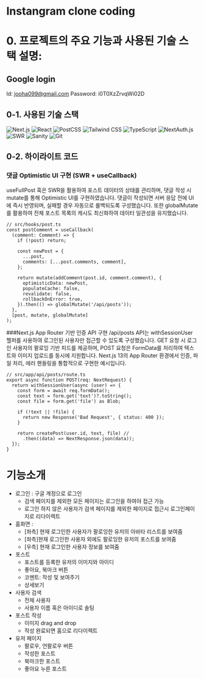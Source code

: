 # Instangram clone coding

# 0. 프로젝트의 주요 기능과 사용된 기술 스택 설명:

## Google login

Id: jooha099@gmail.com
Password: i0T0XzZrvqWi02D

## 0-1. 사용된 기술 스택

![Next.js](https://img.shields.io/badge/-Nextjs-000000?style=for-the-badge&logo=Next.js&logoColor=ffffff)
![React](https://img.shields.io/badge/-React-222222?style=for-the-badge&logo=react)
![PostCSS](https://img.shields.io/badge/-PostCSS-DD3A0A?style=for-the-badge&logo=PostCSS&logoColor=ffffff)
![Tailwind CSS](https://img.shields.io/badge/-Tailwindcss-06B6D4?style=for-the-badge&logo=Tailwindcss&logoColor=ffffff)
![TypeScript](https://img.shields.io/badge/-TypeScript-007ACC?style=for-the-badge&logo=typescript&logoColor=white)
![NextAuth.js](https://img.shields.io/badge/-NextAuth-9421cf?style=for-the-badge)
![SWR](https://img.shields.io/badge/-Swr-000000?style=for-the-badge&logo=swr&logoColor=white)
![Sanity](https://img.shields.io/badge/-Sanity-F03E2F?style=for-the-badge&logo=Sanity&logoColor=ffffff)
![Git](https://img.shields.io/badge/-Git-F05032?style=for-the-badge&logo=git&logoColor=ffffff)

## 0-2. 하이라이트 코드

### 댓글 Optimistic UI 구현 (SWR + useCallback)

useFullPost 훅은 SWR을 활용하여 포스트 데이터의 상태를 관리하며, 댓글 작성 시 mutate를 통해 Optimistic UI를 구현하였습니다.
댓글이 작성되면 서버 응답 전에 UI에 즉시 반영되며, 실패할 경우 자동으로 롤백되도록 구성했습니다.
또한 globalMutate를 활용하여 전체 포스트 목록의 캐시도 최신화하여 데이터 일관성을 유지했습니다.

```
// src/hooks/post.ts
const postComment = useCallback(
  (comment: Comment) => {
    if (!post) return;

    const newPost = {
      ...post,
      comments: [...post.comments, comment],
    };

    return mutate(addComment(post.id, comment.comment), {
      optimisticData: newPost,
      populateCache: false,
      revalidate: false,
      rollbackOnError: true,
    }).then(() => globalMutate('/api/posts'));
  },
  [post, mutate, globalMutate]
);
```

###Next.js App Router 기반 인증 API 구현
/api/posts API는 withSessionUser 헬퍼를 사용하여 로그인된 사용자만 접근할 수 있도록 구성했습니다.
GET 요청 시 로그인 사용자의 팔로잉 기반 피드를 제공하며, POST 요청은 FormData를 처리하여 텍스트와 이미지 업로드를 동시에 지원합니다.
Next.js 13의 App Router 환경에서 인증, 파일 처리, 에러 핸들링을 통합적으로 구현한 예시입니다.

```
// src/app/api/posts/route.ts
export async function POST(req: NextRequest) {
  return withSessionUser(async (user) => {
    const form = await req.formData();
    const text = form.get('text')?.toString();
    const file = form.get('file') as Blob;

    if (!text || !file) {
      return new Response('Bad Request', { status: 400 });
    }

    return createPost(user.id, text, file) //
      .then((data) => NextResponse.json(data));
  });
}

```

# 기능소개

- 로그인 : 구글 계정으로 로그인
  - 검색 페이지를 제외한 모든 페이지는 로그인을 하여야 접근 가능
  - 로그인 하지 않은 사용자가 검색 페이지를 제외한 페이지로 접근시 로그인페이지로 리다이렉트
- 홈화면 :
  - [좌측] 현재 로그인한 사용자가 팔로잉한 유저의 아바타 리스트를 보여줌
  - [좌측]현재 로그인한 사용자 외에도 팔로잉한 유저의 포스트를 보여줌
  - [우측] 현재 로그인한 사용자 정보를 보여줌
- 포스트
  - 포스트를 등록한 유저의 이미지와 아이디
  - 좋아요, 북마크 버튼
  - 코멘트: 작성 및 보여주기
  - 상세보기
- 사용자 검색
  - 전체 사용자
  - 사용자 이름 혹은 아이디로 솔팅
- 포스트 작성
  - 이미지 drag and drop
  - 작성 완료되면 홈으로 리다이렉트
- 유저 페이지
  - 팔로우, 언팔로우 버튼
  - 작성한 포스트
  - 북마크한 포스트
  - 좋아요 누른 포스트
